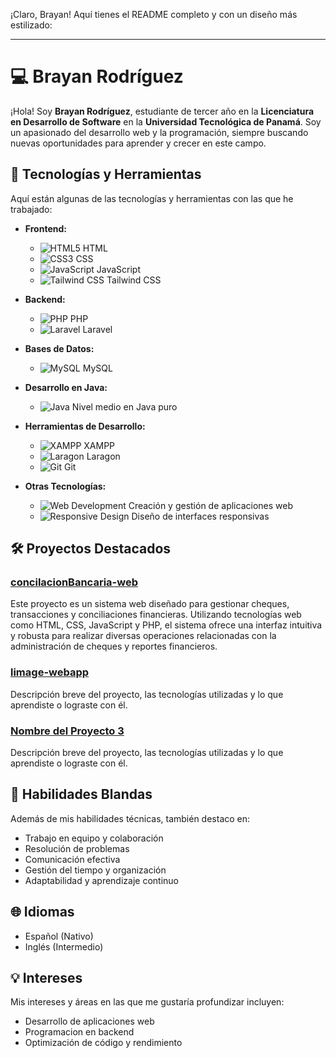 ¡Claro, Brayan! Aquí tienes el README completo y con un diseño más estilizado:

---

# 💻 Brayan Rodríguez

¡Hola! Soy **Brayan Rodríguez**, estudiante de tercer año en la **Licenciatura en Desarrollo de Software** en la **Universidad Tecnológica de Panamá**. Soy un apasionado del desarrollo web y la programación, siempre buscando nuevas oportunidades para aprender y crecer en este campo.

## 🚀 Tecnologías y Herramientas

Aquí están algunas de las tecnologías y herramientas con las que he trabajado:

- **Frontend:**
  - ![HTML5](https://img.shields.io/badge/HTML5-E34F26?style=flat-square&logo=html5&logoColor=white) HTML
  - ![CSS3](https://img.shields.io/badge/CSS3-1572B6?style=flat-square&logo=css3&logoColor=white) CSS
  - ![JavaScript](https://img.shields.io/badge/JavaScript-F7DF1E?style=flat-square&logo=javascript&logoColor=black) JavaScript
  - ![Tailwind CSS](https://img.shields.io/badge/Tailwind%20CSS-38B2AC?style=flat-square&logo=tailwindcss&logoColor=white) Tailwind CSS

- **Backend:**
  - ![PHP](https://img.shields.io/badge/PHP-777BB4?style=flat-square&logo=php&logoColor=white) PHP
  - ![Laravel](https://img.shields.io/badge/Laravel-E74430?style=flat-square&logo=laravel&logoColor=white) Laravel

- **Bases de Datos:**
  - ![MySQL](https://img.shields.io/badge/MySQL-4479A1?style=flat-square&logo=mysql&logoColor=white) MySQL

- **Desarrollo en Java:**
  - ![Java](https://img.shields.io/badge/Java-007396?style=flat-square&logo=java&logoColor=white) Nivel medio en Java puro

- **Herramientas de Desarrollo:**
  - ![XAMPP](https://img.shields.io/badge/XAMPP-FB7A24?style=flat-square&logo=xampp&logoColor=white) XAMPP
  - ![Laragon](https://img.shields.io/badge/Laragon-2E2E2E?style=flat-square&logo=laragon&logoColor=white) Laragon
  - ![Git](https://img.shields.io/badge/Git-F05032?style=flat-square&logo=git&logoColor=white) Git

- **Otras Tecnologías:**
  - ![Web Development](https://img.shields.io/badge/Web%20Development-4B4B4B?style=flat-square&logo=web&logoColor=white) Creación y gestión de aplicaciones web
  - ![Responsive Design](https://img.shields.io/badge/Responsive%20Design-4B4B4B?style=flat-square&logo=responsive&logoColor=white) Diseño de interfaces responsivas


## 🛠️ Proyectos Destacados

### [concilacionBancaria-web](#)
Este proyecto es un sistema web diseñado para gestionar cheques, transacciones y conciliaciones financieras. Utilizando tecnologías web como HTML, CSS, JavaScript y PHP, el sistema ofrece una interfaz intuitiva y robusta para realizar diversas operaciones relacionadas con la administración de cheques y reportes financieros.

### [limage-webapp](#)
Descripción breve del proyecto, las tecnologías utilizadas y lo que aprendiste o lograste con él.

### [Nombre del Proyecto 3](#)
Descripción breve del proyecto, las tecnologías utilizadas y lo que aprendiste o lograste con él.

## 🎯 Habilidades Blandas

Además de mis habilidades técnicas, también destaco en:

- Trabajo en equipo y colaboración
- Resolución de problemas
- Comunicación efectiva
- Gestión del tiempo y organización
- Adaptabilidad y aprendizaje continuo

## 🌐 Idiomas

- Español (Nativo)
- Inglés (Intermedio)

## 💡 Intereses

Mis intereses y áreas en las que me gustaría profundizar incluyen:

- Desarrollo de aplicaciones web
- Programacion en backend
- Optimización de código y rendimiento

